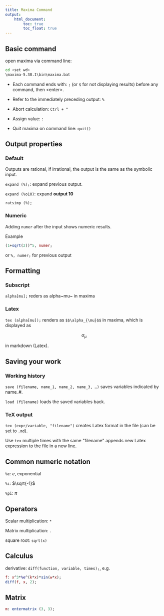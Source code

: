```yaml
---
title: Maxima Command
output: 
    html_document:
        toc: true
        toc_float: true
---
```


## Basic command

open maxima via command line:
```bash
cd <set wd>
\maxima-5.38.1\bin\maxima.bat
```

- Each command ends with: `;` (or `$` for not displaying results) before any command, then \<enter>.

- Refer to the immediately preceding output: `%`

- Abort calculation: `Ctrl + ^`

- Assign value: `:`

- Quit maxima on command line: `quit()`

## Output properties

### Default
Outputs are rational, if irrational, the output is the same as the symbolic input.

`expand (%);`: expand previous output.

`expand (%o10)`: expand **output 10**

`ratsimp (%);`

### Numeric

Adding `numer` after the input shows numeric results.

Example
```maxima
(1+sqrt(2))^5, numer;
``` 
or `%, numer;` for previous output

## Formatting

### Subscript
`alpha[mu];` reders as alpha~mu~ in maxima

### Latex
`tex (alpha[mu]);` renders as `$$\alpha_{\mu}$$` in maxima, which is displayed as 

$$\alpha_{\mu}$$

in markdown (Latex).

## Saving your work

### Working history
`save (filename, name_1, name_2, name_3, …)` saves variables indicated by name_#.

`load (filename)` loads the saved variables back.

### TeX output
`tex (expr/variable, "filename")` creates Latex format in the file (can be set to `.md`).

Use `tex` multiple times with the same "filename" appends new Latex expression to the file in a new line.

## Common numeric notation

`%e`: $e$, exponential

`%i`: $\sqrt{-1}$

`%pi`: $\pi$


## Operators

Scalar multiplication: `*`

Matrix multiplication: `.`

square root: `sqrt(x)`


## Calculus

derivative: `diff(function, variable, times);`, e.g.
```maxima
f: x^3*%e^(k*x)*sin(w*x);
diff(f, x, 2);
```

## Matrix
```maxima
m: entermatrix (3, 3);
```